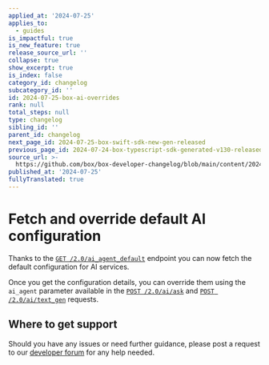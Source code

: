 ```yaml
---
applied_at: '2024-07-25'
applies_to:
  - guides
is_impactful: true
is_new_feature: true
release_source_url: ''
collapse: true
show_excerpt: true
is_index: false
category_id: changelog
subcategory_id: ''
id: 2024-07-25-box-ai-overrides
rank: null
total_steps: null
type: changelog
sibling_id: ''
parent_id: changelog
next_page_id: 2024-07-25-box-swift-sdk-new-gen-released
previous_page_id: 2024-07-24-box-typescript-sdk-generated-v130-released
source_url: >-
  https://github.com/box/box-developer-changelog/blob/main/content/2024/07-25-box-ai-overrides.md
published_at: '2024-07-25'
fullyTranslated: true
---
```

# Fetch and override default AI configuration

Thanks to the [`GET /2.0/ai_agent_default`][1] endpoint you can now fetch the default configuration for AI services.

<!-- more -->

Once you get the configuration details, you can override them using the `ai_agent` parameter available in the [`POST /2.0/ai/ask`][2] and [`POST /2.0/ai/text_gen`][3] requests.

## Where to get support

Should you have any issues or need further guidance, please post a request to
our [developer forum][4] for any help needed.

[1]: e://get_ai_agent_default

[2]: e://post_ai_ask#param_ai_agent

[3]: e://post_ai_text_gen#param_ai_agent

[4]: https://forum.box.com/
